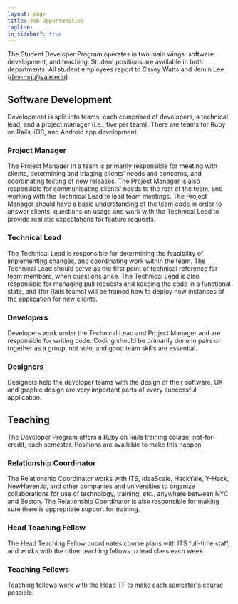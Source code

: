 ```yaml
---
layout: page
title: Job Opportunities
tagline:
in_sidebar?: true
---
```


The Student Developer Program operates in two main wings: software development, and teaching. Student positions are available in both departments. All student employees report to Casey Watts and Jemin Lee ([dev-mgt@yale.edu](mailto:dev-mgt@yale.edu)).

## Software Development
Development is split into teams, each comprised of developers, a technical lead, and a project manager (i.e., five per team). There are teams for Ruby on Rails, iOS, and Android app development.

### Project Manager
The Project Manager in a team is primarily responsible for meeting with clients, determining and triaging clients' needs and concerns, and coordinating testing of new releases. The Project Manager is also responsible for communicating clients' needs to the rest of the team, and working with the Technical Lead to lead team meetings. The Project Manager should have a basic understanding of the team code in order to answer clients' questions on usage and work with the Technical Lead to provide realistic expectations for feature requests.

### Technical Lead
The Technical Lead is responsible for determining the feasibility of implementing changes, and coordinating work within the team. The Technical Lead should serve as the first point of technical reference for team members, when questions arise. The Technical Lead is also responsible for managing pull requests and keeping the code in a functional state, and (for Rails teams) will be trained how to deploy new instances of the application for new clients.

### Developers
Developers work under the Technical Lead and Project Manager and are responsible for writing code. Coding should be primarily done in pairs or together as a group, not solo, and good team skills are essential.

### Designers
Designers help the developer teams with the design of their software. UX and graphic design are very important parts of every successful application.

## Teaching
The Developer Program offers a Ruby on Rails training course, not-for-credit, each semester. Positions are available to make this happen.

### Relationship Coordinator
The Relationship Coordinator works with ITS, IdeaScale, HackYale, Y-Hack, NewHaven.io, and other companies and universities to organize collaborations for use of technology, training, etc., anywhere between NYC and Boston. The Relationship Coordinator is also responsible for making sure there is appropriate support for training.

### Head Teaching Fellow
The Head Teaching Fellow coordinates course plans with ITS full-time staff, and works with the other teaching fellows to lead class each week.

### Teaching Fellows
Teaching fellows work with the Head TF to make each semester's course possible.
